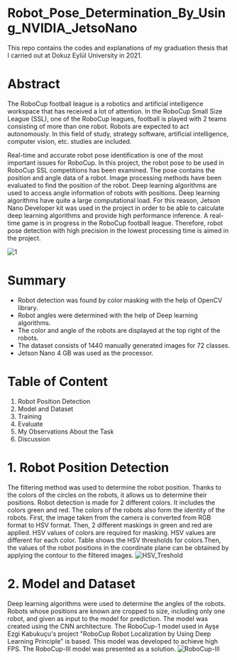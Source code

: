 
# Robot_Pose_Determination_By_Using_NVIDIA_JetsoNano
This repo contains the codes and explanations of my graduation thesis that I carried out at Dokuz Eylül University in 2021.

# Abstract

   The RoboCup football league is a robotics and artificial intelligence workspace that has received a lot of attention. In the RoboCup Small Size League (SSL), one of the RoboCup 
leagues, football is played with 2 teams consisting of more than one robot. Robots are expected to act autonomously. In this field of study, strategy software, artificial 
intelligence, computer vision, etc. studies are included.

   Real-time and accurate robot pose identification is one of the most important issues for RoboCup. In this project, the robot pose to be used in RoboCup SSL competitions has 
been examined. The pose contains the position and angle data of a robot. Image processing methods have been evaluated to find the position of the robot. Deep learning algorithms 
are used to access angle information of robots with positions. Deep learning algorithms have quite a large computational load. For this reason, Jetson Nano Developer kit was used 
in the project in order to be able to calculate deep learning algorithms and provide high performance inference. A real-time game is in progress in the RoboCup football league. 
Therefore, robot pose detection with high precision in the lowest processing time is aimed in the project.

   ![1](https://user-images.githubusercontent.com/84620286/128405283-802e0e4c-8617-4bd6-aa5f-97330be3fbfd.PNG)

# Summary
- Robot detection was found by color masking with the help of OpenCV library.
- Robot angles were determined with the help of Deep learning algorithms.
- The color and angle of the robots are displayed at the top right of the robots.
- The dataset consists of 1440 manually generated images for 72 classes.
- Jetson Nano 4 GB was used as the processor.

# Table of Content
1. Robot Position Detection
2. Model and Dataset
3. Training
4. Evaluate
5. My Observations About the Task
6. Discussion

# 1. Robot Position Detection

   The filtering method was used to determine the robot position. Thanks to the colors of the circles on the robots, it allows us to determine their positions. Robot detection
is made for 2 different colors. It includes the colors green and red. The colors of the robots also form the identity of the robots. First, the image taken from the camera is
converted from RGB format to HSV format. Then, 2 different maskings in green and red are applied. HSV values of colors are required for masking. HSV values are different for
each color. Table  shows the HSV thresholds for colors.Then, the values of the robot positions in the coordinate plane can be obtained by applying the contour to the filtered
images.
![HSV_Treshold](https://user-images.githubusercontent.com/84620286/128512685-c3c2e88c-f034-4941-a21b-456a4f0f465a.PNG)

# 2. Model and Dataset
Deep learning algorithms were used to determine the angles of the robots. Robots whose positions are known are cropped to size, including only one robot, and
given as input to the model for prediction. The model was created using the CNN architecture. The RoboCup-1 model used in Ayşe Ezgi Kabukuçu's project "RoboCup
Robot Localization by Using Deep Learning Principle" is based. This model was developed to achieve high FPS. The RoboCup-III model was presented as a solution.
![RoboCup-III](https://user-images.githubusercontent.com/84620286/128514513-46740e47-7e55-4965-b651-3ade52ba34ae.PNG)

